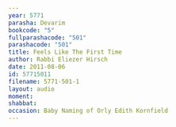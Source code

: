 ```yaml
---
year: 5771
parasha: Devarim
bookcode: "5"
fullparashacode: "501"
parashacode: "501"
title: Feels Like The First Time
author: Rabbi Eliezer Hirsch
date: 2011-08-06
id: 57715011
filename: 5771-501-1
layout: audio
moment: 
shabbat: 
occasion: Baby Naming of Orly Edith Kornfield
---
```

